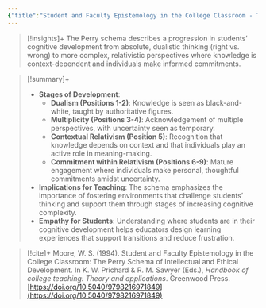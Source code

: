 ```yaml
---
{"title":"Student and Faculty Epistemology in the College Classroom - The Perry Schema of Intellectual and Ethical Development","authors":["[[William S. Moore]]","[[Keith W. Prichard]]","[[Robert McLaran Sawyer]]"],"date":"1994-01-01","processed":true,"dg-publish":true,"tags":["conceptual"],"zotero":"zotero://select/library/items/EZ5M2VYD","created":"2024-11-03","modified":"2024-11-03","permalink":"/20-literature-notes/moore1994/","dgPassFrontmatter":true,"updated":"2024-11-03"}
---
```



> [!insights]+
> The Perry schema describes a progression in students’ cognitive development from absolute, dualistic thinking (right vs. wrong) to more complex, relativistic perspectives where knowledge is context-dependent and individuals make informed commitments.

> [!summary]+
> - **Stages of Development**:
> 	- **Dualism (Positions 1-2)**: Knowledge is seen as black-and-white, taught by authoritative figures.
> 	- **Multiplicity (Positions 3-4)**: Acknowledgement of multiple perspectives, with uncertainty seen as temporary.
> 	- **Contextual Relativism (Position 5)**: Recognition that knowledge depends on context and that individuals play an active role in meaning-making.
> 	- **Commitment within Relativism (Positions 6-9)**: Mature engagement where individuals make personal, thoughtful commitments amidst uncertainty.
> - **Implications for Teaching**: The schema emphasizes the importance of fostering environments that challenge students’ thinking and support them through stages of increasing cognitive complexity.
> - **Empathy for Students**: Understanding where students are in their cognitive development helps educators design learning experiences that support transitions and reduce frustration.

> [!cite]+
> Moore, W. S. (1994). Student and Faculty Epistemology in the College Classroom: The Perry Schema of Intellectual and Ethical Development. In K. W. Prichard & R. M. Sawyer (Eds.), _Handbook of college teaching: Theory and applications_. Greenwood Press. [https://doi.org/10.5040/9798216971849](https://doi.org/10.5040/9798216971849)
